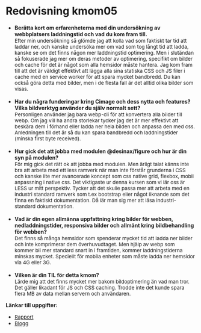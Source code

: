 ---
---

# Redovisning kmom05

<ul>
<li><strong>Ber&auml;tta kort om erfarenheterna med din unders&ouml;kning av webbplatsers laddningstid och vad du kom fram till.<br /></strong><span><span style="font-size: 10pt;">Efter min unders&ouml;kning s&aring; gl&ouml;mde jag att kolla vad som faktiskt tar tid att laddar ner, och kanske unders&ouml;ka mer om vad som tog l&aring;ngt tid att ladda, kanske se om det finns n&aring;gon mer laddningstid optimering. Men i slut&auml;ndan s&aring; fokuserade jag mer om deras metoder av optimering, specifikt om bilder och cache f&ouml;r det &auml;r n&aring;got som alla hemsidor m&aring;ste hantera. Jag kom fram till att det &auml;r v&auml;ldigt effektivt att l&auml;gga alla sina statiska CSS och JS filer i cache med en service worker f&ouml;r att spara mycket bandbredd. Du kan ocks&aring; g&ouml;ra detta med bilder, men i de flesta fall &auml;r det alltid olika bilder som visas.</span><br /></span><strong><br /></strong></li>
<li><strong>Har du n&aring;gra funderingar kring Cimage och dess nytta och features? Vilka bildverktyg anv&auml;nder du sj&auml;lv normalt sett?<br /></strong><span><span style="font-size: 10pt;">Personligen anv&auml;nder jag bara webp-cli f&ouml;r att konvertera alla bilder till webp. Om jag vill ha andra storlekar tycker jag det &auml;r mer effektivt att besk&auml;ra dem i f&ouml;rhand eller ladda ner hela bilden och anpassa den med css. Anledningen till det &auml;r s&aring; du kan spara bandbredd och laddningstider (minska first byte received).</span><br /><br /></span></li>
<li><strong>Hur gick det att jobba med modulen @desinax/figure och hur &auml;r din syn p&aring; modulen?<br /></strong><span><span style="font-size: 10pt;">F&ouml;r mig gick det r&auml;tt ok att jobba med modulen. Men &auml;rligt talat k&auml;nns inte bra att arbeta med ett less ramverk n&auml;r man inte f&ouml;rst&aring;r grunderna i CSS och kanske lite mer avancerade koncept som css native grid, flexbox, mobil anpassning i native css. Det viktigaste ur denna kursen som vi l&auml;r oss &auml;r LESS ur mitt perspektiv. Tycker att det skulle passa mer att arbeta med en industri standard ramverk som t.ex bootstrap eller n&aring;got liknande som det finna en faktiskt dokumentation. D&aring; l&auml;r man sig mer att l&auml;sa industri-standard dokumentation.</span><br /></span><strong><br /></strong></li>
<li><strong>Vad &auml;r din egen allm&auml;nna uppfattning kring bilder f&ouml;r webben, nedladdningstider, responsiva bilder och allm&auml;nt kring bildbehandling f&ouml;r webben?<br /></strong><span><span style="font-size: 10pt;">Det finns s&aring; m&aring;nga hemsidor som spenderar mycket tid att ladda ner bilder och inte komprimerar dem &ouml;verhuvudtaget. Men hj&auml;lp av webp som kommer bli mer standard snart in i framtiden, kommer laddningstiderna minskas mycket. Speciellt f&ouml;r mobila enheter som m&aring;ste ladda ner hemsidor via 4G eller 3G.</span><br /><br /></span></li>
<li><strong>Vilken &auml;r din TIL f&ouml;r detta kmom?<br /></strong><span><span style="font-size: 10pt;">L&auml;rde mig att det finns mycket mer bakom bildoptimering &auml;n vad man tror. Det g&auml;ller likadant f&ouml;r JS och CSS caching. Trodde inte det kunde spara flera MB av data mellan servern och anv&auml;ndaren.</span><br /></span></li>
</ul>
<p><strong>L&auml;nkar till uppgifter:</strong></p>
<ul>
<li><span style="font-size: 10pt;"><a class="external" href="http://www.student.bth.se/~algn18/dbwebb-kurser/design/me/redovisa/htdocs/rapport/laddningstid" target="_blank" rel="noreferrer noopener">Rapport</a></span></li>
<li><span style="font-size: 10pt;"><a class="external" href="http://www.student.bth.se/~algn18/dbwebb-kurser/design/me/redovisa/htdocs/blogg" target="_blank" rel="noreferrer noopener">Blogg</a></span></li>
</ul>
